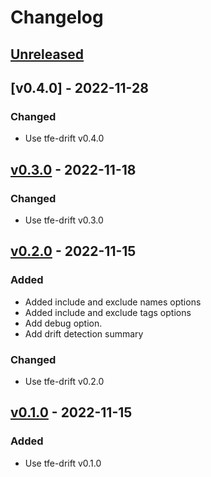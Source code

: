 # Changelog

## [Unreleased]

## [v0.4.0] - 2022-11-28

### Changed

- Use tfe-drift v0.4.0

## [v0.3.0] - 2022-11-18

### Changed

- Use tfe-drift v0.3.0

## [v0.2.0] - 2022-11-15

### Added

- Added include and exclude names options
- Added include and exclude tags options
- Add debug option.
- Add drift detection summary

### Changed

- Use tfe-drift v0.2.0

## [v0.1.0] - 2022-11-15

### Added

- Use tfe-drift v0.1.0

[unreleased]: https://github.com/slok/tfe-drift-action/compare/v0.4.0...HEAD
[v0.3.0]: https://github.com/slok/tfe-drift-action/compare/v0.3.0...v0.4.0
[v0.3.0]: https://github.com/slok/tfe-drift-action/compare/v0.2.0...v0.3.0
[v0.2.0]: https://github.com/slok/tfe-drift-action/compare/v0.1.0...v0.2.0
[v0.1.0]: https://github.com/slok/tfe-drift-action/releases/tag/v0.1.0
